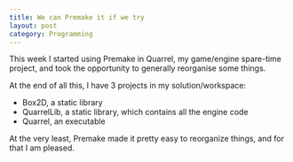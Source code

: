 ```yaml
---
title: We can Premake it if we try
layout: post
category: Programming
---
```


This week I started using Premake in Quarrel, my game/engine spare-time project, and took the opportunity to generally reorganise some things.

At the end of all this, I have 3 projects in my solution/workspace:

- Box2D, a static library
- QuarrelLib, a static library, which contains all the engine code
- Quarrel, an executable

At the very least, Premake made it pretty easy to reorganize things, and for that I am pleased.

